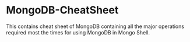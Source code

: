 # MongoDB-CheatSheet
This contains cheat sheet of MongoDB containing all the major operations required most the times for using MongoDB in Mongo Shell.
